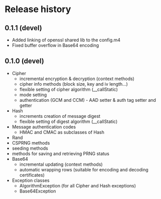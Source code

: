 # Release history

## 0.1.1 (devel)
- Added linking of openssl shared lib to the config.m4
- Fixed buffer overflow in Base64 encoding

## 0.1.0 (devel)
- Cipher
  - incremental encryption & decryption (context methods)
  - cipher info methods (block size, key and iv length...)
  - flexible setting of cipher algorithm (__callStatic)
  - mode setting
  - authentication (GCM and CCM) - AAD setter & auth tag setter and getter
- Hash
  - increments creation of message digest
  - flexible setting of digest algorithm (__callStatic)
- Message authentication codes
  - HMAC and CMAC as subclasses of Hash
- Rand
 - CSPRNG methods
 - seeding methods
 - methods for saving and retrieving PRNG status
- Base64
  - incremental updating (context methods)
  - automatic wrapping rows (suitable for encoding and decoding certificates)
- Exception classes
  - AlgorithmException (for all Cipher and Hash exceptions)
  - Base64Exception


